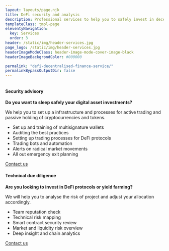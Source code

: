 ```yaml
---
layout: layouts/page.njk
title: DeFi security and analysis
description: Professional services to help you to safely invest in decentralised protocols
templateClass: tmpl-page
eleventyNavigation:
  key: Services
  order: 3
header: /static/img/header-services.jpg
page_logo: /static/img/header-services.jpg
headerImageModeClass: header-image-mode-cover-image-black
headerImageBackgrondColor: #000000

permalink: "defi-decentralised-finance-service/"
permalinkBypassOutputDir: false
---
```


<section class="card-deck-home card-deck-services">
  <div class="card-deck mb-2">
    <div class="card">
        <div class="view overlay">
          <img src="{{ '/static/img/service-equity-crowdfunding.jpg'|url }}" class="card-img-top" alt="">
        </div>
        <div class="card-body">
            <h4>Security advisory</h5>
            <div class="card-middle">
              <p>
                <strong>Do you want to sleep safely your digital asset investments?</strong>
              </p>
              <p>
                  We help you to set up a infrastructure and processes for active trading
                  and passive holding of cryptocurrencies and tokens.
              </p>
              <ul>
                <li>Set up and training of multisignature wallets</li>
                <li>Auditing the best practices</li>
                <li>Setting up trading processes for DeFi protocols</li>
                <li>Trading bots and automation</li>
                <li>Alerts on radical market movements</li>
                <li>All out emergency exit planning</li>
              </ul>
            </div>
            <a href="mailto:hello@capitalgram.com"
              class="btn btn-primary btn-md">Contact us<i class="fas fa-envelope ml-2"></i>
            </a>
        </div>
    </div>
    <div class="card">
        <div class="view overlay">
          <img src="{{ '/static/img/service-investment-warden.jpg'|url }}" class="card-img-top" alt="">
        </div>
        <div class="card-body">
            <h4>Technical due diligence</h5>
            <p>
              <strong>
              Are you looking to invest in DeFi protocols or yield farming?
              </strong>
            </p>
            <p>
              We will help you to analyse the risk of project and
              adjust your allocation accordingly.
            </p>
            <ul>
              <li>
                Team reputation check
              </li>
              <li>
                Technical risk mapping
              </li>
              <li>
                Smart contract security review
              </li>
              <li>
                Market and liquidity risk overview
              </li>
              <li>
                Deep insight and chain analytics
              </li>
            </ul>
            <a href="mailto:hello@capitalgram.com"
              class="btn btn-primary btn-md">Contact us<i class="fas fa-envelope ml-2"></i>
            </a>
        </div>
      </div>
    </div>
  </div>
</section>